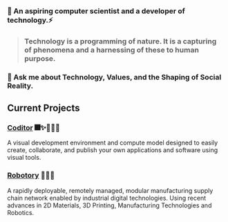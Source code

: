 ### 🤔 An aspiring computer scientist and a developer of technology.⚡
> ### Technology is a programming of nature. It is a capturing of phenomena and a harnessing of these to human purpose.
### 💬 Ask me about Technology, Values, and the Shaping of Social Reality. 

## Current Projects
### [Coditor](https://github.com/devcoditor) 🎆✨🧑🏿‍💻
A visual development environment and compute model designed to easily create, collaborate, and publish your own applications and software using visual tools.

### [Robotory](https://github.com/robotory) 🤖🦾🦿
A rapidly deployable, remotely managed, modular manufacturing supply chain network enabled by industrial digital technologies. Using recent advances in 2D Materials, 3D Printing, Manufacturing Technologies and Robotics.
